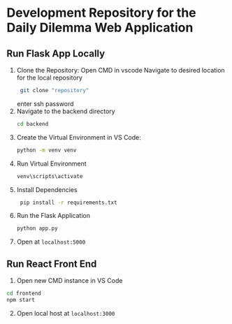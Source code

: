 # Development Repository for the Daily Dilemma Web Application
## Run Flask App Locally
1. Clone the Repository:
    Open CMD in vscode
    Navigate to desired location for the local repository
   ``` bash
    git clone "repository"
    ```
    enter ssh password
2. Navigate to the backend directory
    ```bash
    cd backend
    ```
3. Create the Virtual Environment in VS Code:
    ```bash
    python -m venv venv
    ```
4. Run Virtual Environment
    ```bash
    venv\scripts\activate
    ```
5. Install Dependencies 
   ``` bash
    pip install -r requirements.txt
    ```
6. Run the Flask Application 
    ```bash
    python app.py
    ```
7. Open at ```localhost:5000```
## Run React Front End
1. Open new CMD instance in VS Code
```bash
cd frontend
npm start
```
2. Open local host at ```localhost:3000```